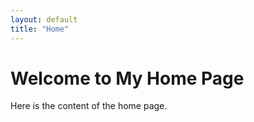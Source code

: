 ```yaml
---
layout: default
title: "Home"
---
```

# Welcome to My Home Page
Here is the content of the home page.
